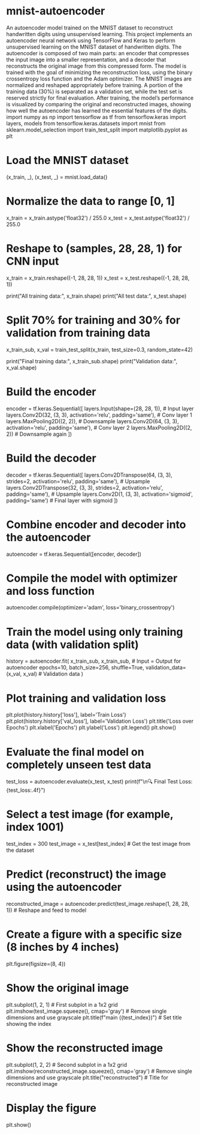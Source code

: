 # mnist-autoencoder
An autoencoder model trained on the MNIST dataset to reconstruct handwritten digits using unsupervised learning.
This project implements an autoencoder neural network using TensorFlow and Keras to perform unsupervised learning on the MNIST dataset of handwritten digits. The autoencoder is composed of two main parts: an encoder that compresses the input image into a smaller representation, and a decoder that reconstructs the original image from this compressed form. The model is trained with the goal of minimizing the reconstruction loss, using the binary crossentropy loss function and the Adam optimizer. The MNIST images are normalized and reshaped appropriately before training. A portion of the training data (30%) is separated as a validation set, while the test set is reserved strictly for final evaluation. After training, the model’s performance is visualized by comparing the original and reconstructed images, showing how well the autoencoder has learned the essential features of the digits. 
import numpy as np
import tensorflow as tf
from tensorflow.keras import layers, models
from tensorflow.keras.datasets import mnist
from sklearn.model_selection import train_test_split
import matplotlib.pyplot as plt

# Load the MNIST dataset
(x_train, _), (x_test, _) = mnist.load_data()

# Normalize the data to range [0, 1]
x_train = x_train.astype('float32') / 255.0
x_test = x_test.astype('float32') / 255.0

# Reshape to (samples, 28, 28, 1) for CNN input
x_train = x_train.reshape((-1, 28, 28, 1))
x_test = x_test.reshape((-1, 28, 28, 1))

print("All training data:", x_train.shape)
print("All test data:", x_test.shape)

# Split 70% for training and 30% for validation from training data
x_train_sub, x_val = train_test_split(x_train, test_size=0.3, random_state=42)

print("Final training data:", x_train_sub.shape)
print("Validation data:", x_val.shape)

# Build the encoder
encoder = tf.keras.Sequential([
    layers.Input(shape=(28, 28, 1)),                          # Input layer
    layers.Conv2D(32, (3, 3), activation='relu', padding='same'),  # Conv layer 1
    layers.MaxPooling2D((2, 2)),                                   # Downsample
    layers.Conv2D(64, (3, 3), activation='relu', padding='same'),  # Conv layer 2
    layers.MaxPooling2D((2, 2))                                    # Downsample again
])

# Build the decoder
decoder = tf.keras.Sequential([
    layers.Conv2DTranspose(64, (3, 3), strides=2, activation='relu', padding='same'),  # Upsample
    layers.Conv2DTranspose(32, (3, 3), strides=2, activation='relu', padding='same'),  # Upsample
    layers.Conv2D(1, (3, 3), activation='sigmoid', padding='same')                     # Final layer with sigmoid
])

# Combine encoder and decoder into the autoencoder
autoencoder = tf.keras.Sequential([encoder, decoder])

# Compile the model with optimizer and loss function
autoencoder.compile(optimizer='adam', loss='binary_crossentropy')

# Train the model using only training data (with validation split)
history = autoencoder.fit(
    x_train_sub, x_train_sub,         # Input = Output for autoencoder
    epochs=10,
    batch_size=256,
    shuffle=True,
    validation_data=(x_val, x_val)   # Validation data
)

# Plot training and validation loss
plt.plot(history.history['loss'], label='Train Loss')
plt.plot(history.history['val_loss'], label='Validation Loss')
plt.title('Loss over Epochs')
plt.xlabel('Epochs')
plt.ylabel('Loss')
plt.legend()
plt.show()

# Evaluate the final model on completely unseen test data
test_loss = autoencoder.evaluate(x_test, x_test)
print(f"\n🔍 Final Test Loss: {test_loss:.4f}")

# Select a test image (for example, index 1001)
test_index = 300
test_image = x_test[test_index]  # Get the test image from the dataset

# Predict (reconstruct) the image using the autoencoder
reconstructed_image = autoencoder.predict(test_image.reshape(1, 28, 28, 1))  # Reshape and feed to model

# Create a figure with a specific size (8 inches by 4 inches)
plt.figure(figsize=(8, 4))

# Show the original image
plt.subplot(1, 2, 1)  # First subplot in a 1x2 grid
plt.imshow(test_image.squeeze(), cmap='gray')  # Remove single dimensions and use grayscale
plt.title(f"main  ({test_index})")  # Set title showing the index

# Show the reconstructed image
plt.subplot(1, 2, 2)  # Second subplot in a 1x2 grid
plt.imshow(reconstructed_image.squeeze(), cmap='gray')  # Remove single dimensions and use grayscale
plt.title("reconstructed")  # Title for reconstructed image

# Display the figure
plt.show()
